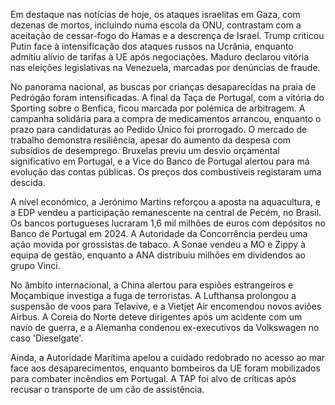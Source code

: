 Em destaque nas notícias de hoje, os ataques israelitas em Gaza, com dezenas de mortos, incluindo numa escola da ONU, contrastam com a aceitação de cessar-fogo do Hamas e a descrença de Israel. Trump criticou Putin face à intensificação dos ataques russos na Ucrânia, enquanto admitiu alívio de tarifas à UE após negociações. Maduro declarou vitória nas eleições legislativas na Venezuela, marcadas por denúncias de fraude.

No panorama nacional, as buscas por crianças desaparecidas na praia de Pedrógão foram intensificadas. A final da Taça de Portugal, com a vitória do Sporting sobre o Benfica, ficou marcada por polémica de arbitragem. A campanha solidária para a compra de medicamentos arrancou, enquanto o prazo para candidaturas ao Pedido Único foi prorrogado. O mercado de trabalho demonstra resiliência, apesar do aumento da despesa com subsídios de desemprego. Bruxelas previu um desvio orçamental significativo em Portugal, e a Vice do Banco de Portugal alertou para má evolução das contas públicas. Os preços dos combustíveis registaram uma descida.

A nível económico, a Jerónimo Martins reforçou a aposta na aquacultura, e a EDP vendeu a participação remanescente na central de Pecém, no Brasil. Os bancos portugueses lucraram 1,6 mil milhões de euros com depósitos no Banco de Portugal em 2024. A Autoridade da Concorrência perdeu uma ação movida por grossistas de tabaco. A Sonae vendeu a MO e Zippy à equipa de gestão, enquanto a ANA distribuiu milhões em dividendos ao grupo Vinci.

No âmbito internacional, a China alertou para espiões estrangeiros e Moçambique investiga a fuga de terroristas. A Lufthansa prolongou a suspensão de voos para Telavive, e a Vietjet Air encomendou novos aviões Airbus. A Coreia do Norte deteve dirigentes após um acidente com um navio de guerra, e a Alemanha condenou ex-executivos da Volkswagen no caso 'Dieselgate'.

Ainda, a Autoridade Marítima apelou a cuidado redobrado no acesso ao mar face aos desaparecimentos, enquanto  bombeiros da UE foram mobilizados para combater incêndios em Portugal. A TAP foi alvo de críticas após recusar o transporte de um cão de assistência.